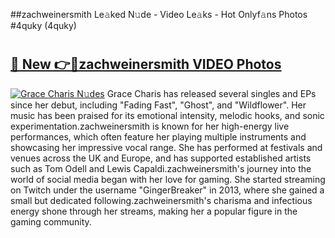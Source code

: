 ##zachweinersmith Le𝚊ked N𝚞de - Video Le𝚊ks - Hot Onlyf𝚊ns Photos #4quky (4quky)

# <h2><a href="https://mediaupload.pro?title=zachweinersmith&ref=9FEB">🔗 New 👉🔴zachweinersmith VIDEO Photos</a></h2>

[![Grace Charis N𝚞des](https://i.imgur.com/rIISA9y.gif)](https://mediaupload.pro?title=zachweinersmith&ref=9FEB)
Grace Charis has released several singles and EPs since her debut, including "Fading Fast", "Ghost", and "Wildflower". Her music has been praised for its emotional intensity, melodic hooks, and sonic experimentation.zachweinersmith is known for her high-energy live performances, which often feature her playing multiple instruments and showcasing her impressive vocal range. She has performed at festivals and venues across the UK and Europe, and has supported established artists such as Tom Odell and Lewis Capaldi.zachweinersmith's journey into the world of social media began with her love for gaming. She started streaming on Twitch under the username "GingerBreaker" in 2013, where she gained a small but dedicated following.zachweinersmith's charisma and infectious energy shone through her streams, making her a popular figure in the gaming community.